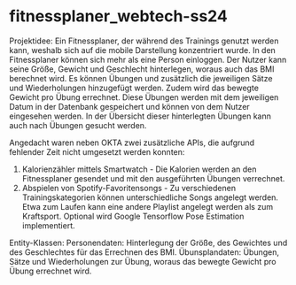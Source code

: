 # fitnessplaner_webtech-ss24
Projektidee:
Ein Fitnessplaner, der während des Trainings genutzt werden kann, weshalb sich auf die mobile Darstellung konzentriert wurde.
In den Fitnessplaner können sich mehr als eine Person einloggen.
Der Nutzer kann seine Größe, Gewicht und Geschlecht hinterlegen, woraus auch das BMI berechnet wird. 
Es können Übungen und zusätzlich die jeweiligen Sätze und Wiederholungen hinzugefügt werden.
Zudem wird das bewegte Gewicht pro Übung errechnet.
Diese Übungen werden mit dem jeweiligen Datum in der Datenbank gespeichert und können von dem Nutzer eingesehen werden.
In der Übersicht dieser hinterlegten Übungen kann auch nach Übungen gesucht werden.

Angedacht waren neben OKTA zwei zusätzliche APIs, die aufgrund fehlender Zeit nicht umgesetzt werden konnten:
1. Kalorienzähler mittels Smartwatch - Die Kalorien werden an den Fitnessplaner gesendet und mit den ausgeführten Übungen verrechnet.
2. Abspielen von Spotify-Favoritensongs - Zu verschiedenen Trainingskategorien können unterschiedliche Songs angelegt werden. Etwa zum Laufen kann eine andere Playlist angelegt werden als zum Kraftsport.
Optional wird Google Tensorflow Pose Estimation implementiert.

Entity-Klassen:
Personendaten: Hinterlegung der Größe, des Gewichtes und des Geschlechtes für das Errechnen des BMI.
Übunsplandaten: Übungen, Sätze und Wiederholungen zur Übung, woraus das bewegte Gewicht pro Übung errechnet wird.
